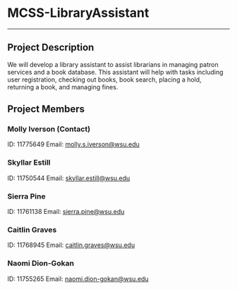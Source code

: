 # MCSS-LibraryAssistant

***

## Project Description
We will develop a library assistant to assist librarians in managing patron services and a book database. This assistant will help with tasks including user registration, checking out books, book search, placing a hold, returning a book, and managing fines. 

## Project Members
### Molly Iverson (Contact)
ID: 11775649
Email: molly.s.iverson@wsu.edu 

### Skyllar Estill
ID: 11750544
Email: skyllar.estill@wsu.edu

### Sierra Pine
ID: 11761138
Email: sierra.pine@wsu.edu 

### Caitlin Graves
ID: 11768945
Email: caitlin.graves@wsu.edu 

### Naomi Dion-Gokan
ID: 11755265
Email: naomi.dion-gokan@wsu.edu
